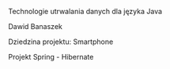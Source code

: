 Technologie utrwalania danych dla języka Java

Dawid Banaszek

Dziedzina projektu: Smartphone

Projekt Spring - Hibernate